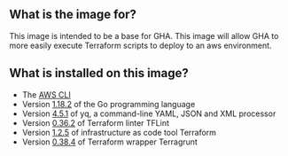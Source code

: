 ## What is the image for?
This image is intended to be a base for GHA. This image will allow GHA to more easily execute Terraform scripts to deploy to an aws environment.

## What is installed on this image?
- The [AWS CLI](https://awscli.amazonaws.com/awscli-exe-linux-x86_64-2.11.19.zip)
- Version [1.18.2](https://dl.google.com/go/go1.18.2.src.tar.gz) of the Go programming language
- Version [4.5.1](https://github.com/mikefarah/yq/releases/download/v4.5.1/yq_linux_amd64) of yq, a command-line YAML, JSON and XML processor
- Version [0.36.2](https://github.com/terraform-linters/tflint/releases/download/v0.36.2/tflint_linux_amd64.zip) of Terraform linter TFLint
- Version [1.2.5](https://releases.hashicorp.com/terraform/1.2.5/) of infrastructure as code tool Terraform
- Version [0.38.4](https://github.com/gruntwork-io/terragrunt/releases/download/v0.37.1/terragrunt_linux_amd64) of Terraform wrapper Terragrunt
